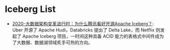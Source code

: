 # Iceberg List

- [2020-大数据架构变革进行时：为什么腾讯看好开源Apache Iceberg？](https://mp.weixin.qq.com/s/KqQzjgJyZmKrh8XsqjFIKg): Uber 开源了 Apache Hudi，Databricks 提出了 Delta Lake，而 Netflix 则发起了 Apache Iceberg 项目，一时间这种具备 ACID 能力的表格式中间件成为了大数据、数据湖领域炙手可热的方向。